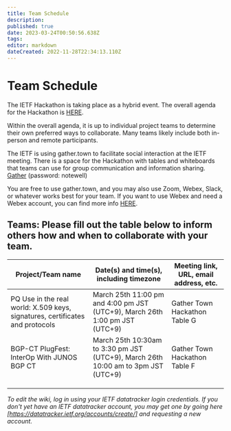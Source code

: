```yaml
---
title: Team Schedule
description: 
published: true
date: 2023-03-24T00:50:56.638Z
tags: 
editor: markdown
dateCreated: 2022-11-28T22:34:13.110Z
---
```


# Team Schedule
The IETF Hackathon is taking place as a hybrid event. The overall agenda for the Hackathon is [HERE](https://wiki.ietf.org/en/meeting/116/hackathon).

Within the overall agenda, it is up to individual project teams to determine their own preferred ways to collaborate. Many teams likely include both in-person and remote participants.

The IETF is using gather.town to facilitate social interaction at the IETF meeting. There is a space for the Hackathon with tables and whiteboards that teams can use for group communication and information sharing. [Gather](https://gather.town/app/L4fNNdm1NJa1sE2v/ietf)  (password: notewell)


You are free to use gather.town, and you may also use Zoom, Webex, Slack, or whatever works best for your team. If you want to use Webex and need a Webex account, you can find more info [HERE](https://wiki.ietf.org/en/meeting/116/hackathon#Webexsessionsforteams).

## Teams: Please fill out the table below to inform others how and when to collaborate with your team.

| Project/Team name | Date(s) and time(s), including timezone | Meeting link, URL, email address, etc.|
|---|---|---|
|PQ Use in the real world: X.509 keys, signatures, certificates and protocols   |  March 25th 11:00 pm and 4:00 pm JST (UTC+9), March 26th 1:00 pm JST (UTC+9) |  Gather Town Hackathon Table G  |
|BGP-CT PlugFest: InterOp With JUNOS BGP CT   |  March 25th 10:30am to 3:30 pm JST (UTC+9), March 26th 10:00 am to 3pm JST (UTC+9) |  Gather Town Hackathon Table F  |
|   |   |   |
|   |   |   |
|   |   |   |

*To edit the wiki, log in using your IETF datatracker login credentials. If you don't yet have an IETF datatracker account, you may get one by going here [https://datatracker.ietf.org/accounts/create/] and requesting a new account.*